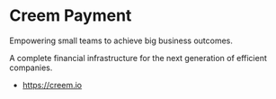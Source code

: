 # Creem Payment

Empowering small teams to achieve big business outcomes.

A complete financial infrastructure for the next generation of efficient companies.

- https://creem.io
